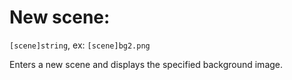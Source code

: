 # New scene:

`[scene]string`, ex: `[scene]bg2.png`

Enters a new scene and displays the specified background image.